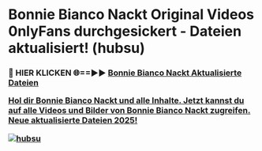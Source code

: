 # Bonnie Bianco Nackt Original Videos 0nlyFans durchgesickert - Dateien aktualisiert! (hubsu)

<h3>🔴 HIER KLICKEN 🌐==►► <a href="https://tinyurl.com/h6vf6nb8" rel="nofollow">Bonnie Bianco Nackt Aktualisierte Dateien

Hol dir Bonnie Bianco Nackt und alle Inhalte. Jetzt kannst du auf alle Videos und Bilder von Bonnie Bianco Nackt zugreifen. Neue aktualisierte Dateien 2025!

[![hubsu](https://i.imgur.com/sD4kR3V.gif)](https://tinyurl.com/h6vf6nb8)

